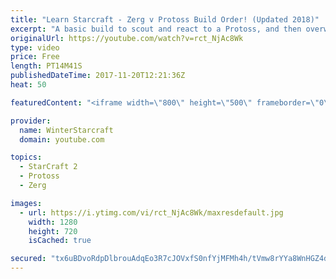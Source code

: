 ```yaml
---
title: "Learn Starcraft - Zerg v Protoss Build Order! (Updated 2018)"
excerpt: "A basic build to scout and react to a Protoss, and then overwhelm them with the swarm! Meant for lower level players looking for direction, not higher level looking for the dankest meta. -- Watch live at https://www.twitch.tv/wintergaming"
originalUrl: https://youtube.com/watch?v=rct_NjAc8Wk
type: video
price: Free
length: PT14M41S
publishedDateTime: 2017-11-20T12:21:36Z
heat: 50

featuredContent: "<iframe width=\"800\" height=\"500\" frameborder=\"0\" src=\"https://www.youtube.com/embed/rct_NjAc8Wk\" allow=\"accelerometer; autoplay; encrypted-media; gyroscope; picture-in-picture\" allowfullscreen></iframe>"

provider:
  name: WinterStarcraft
  domain: youtube.com

topics:
  - StarCraft 2
  - Protoss
  - Zerg

images:
  - url: https://i.ytimg.com/vi/rct_NjAc8Wk/maxresdefault.jpg
    width: 1280
    height: 720
    isCached: true

secured: "tx6uBDvoRdpDlbrouAdqEo3R7cJOVxfS0nfYjMFMh4h/tVmw8rYYa8WnHGZ4dT83DvsZPyF8QeVwp+w6zDbBYG1G6Nt5BQkpP18a1KUkLXtWklKElyB3X7H1rrVwQ4JuJaGG2/NBxFvRZbmcN13je3LURzJhevBo2d8sXfYpf4wnOAG+RfR0JnBdLLqdvfu8y7rO3odypf3NlAF7DaTsiMnfNdh3l1nrXO6vff5EHezeuE3ugSCOmoqojY1HmZM3YrjpIponBuaToy06EIhFq219unaSzSqRvF3m0BGjZ8Z+Jbkp9rid+Z7hEg0gw4OT5SolQg2oBsV9pBxJnIVzwNHThoPFcfRsiDv/go+oCL1j0WQCAt2rkT30ewYMvZ6UGFJBvThi82KbdRnl4y5ptd/kPaY4IYY6E7mnqqnabOA=;nmHBe3sGXSYht0JFtpL1ig=="
---
```


